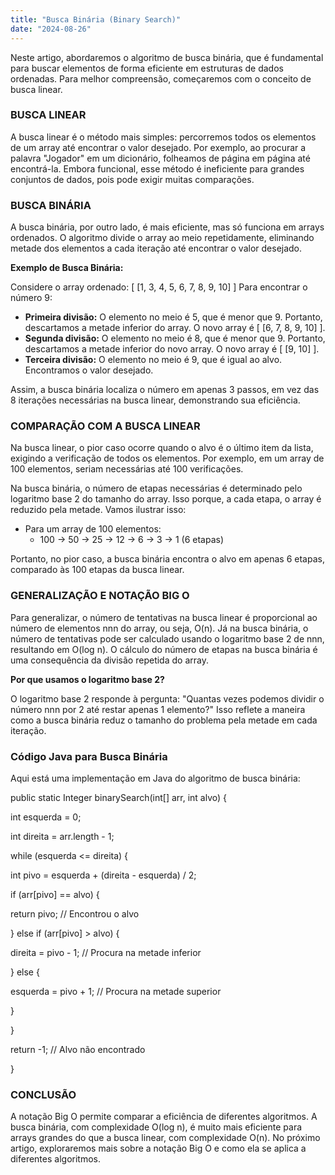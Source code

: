 ```yaml
---
title: "Busca Binária (Binary Search)"
date: "2024-08-26"
---
```


Neste artigo, abordaremos o algoritmo de busca binária, que é fundamental para buscar elementos de forma eficiente em estruturas de dados ordenadas. Para melhor compreensão, começaremos com o conceito de busca linear.

### BUSCA LINEAR

A busca linear é o método mais simples: percorremos todos os elementos de um array até encontrar o valor desejado. Por exemplo, ao procurar a palavra "Jogador" em um dicionário, folheamos de página em página até encontrá-la. Embora funcional, esse método é ineficiente para grandes conjuntos de dados, pois pode exigir muitas comparações.

### BUSCA BINÁRIA

A busca binária, por outro lado, é mais eficiente, mas só funciona em arrays ordenados. O algoritmo divide o array ao meio repetidamente, eliminando metade dos elementos a cada iteração até encontrar o valor desejado.

**Exemplo de Busca Binária:**

Considere o array ordenado: \[ [1, 3, 4, 5, 6, 7, 8, 9, 10] \] Para encontrar o número 9:

- **Primeira divisão:** O elemento no meio é 5, que é menor que 9. Portanto, descartamos a metade inferior do array. O novo array é \[ [6, 7, 8, 9, 10] \].
-  **Segunda divisão:** O elemento no meio é 8, que é menor que 9. Portanto, descartamos a metade inferior do novo array. O novo array é \[ [9, 10] \].
- **Terceira divisão:** O elemento no meio é 9, que é igual ao alvo. Encontramos o valor desejado.

Assim, a busca binária localiza o número em apenas 3 passos, em vez das 8 iterações necessárias na busca linear, demonstrando sua eficiência.

### COMPARAÇÃO COM A BUSCA LINEAR

Na busca linear, o pior caso ocorre quando o alvo é o último item da lista, exigindo a verificação de todos os elementos. Por exemplo, em um array de 100 elementos, seriam necessárias até 100 verificações.

Na busca binária, o número de etapas necessárias é determinado pelo logaritmo base 2 do tamanho do array. Isso porque, a cada etapa, o array é reduzido pela metade. Vamos ilustrar isso:

- Para um array de 100 elementos:
  - 100 -> 50 -> 25 -> 12 -> 6 -> 3 -> 1 (6 etapas)

Portanto, no pior caso, a busca binária encontra o alvo em apenas 6 etapas, comparado às 100 etapas da busca linear.

### GENERALIZAÇÃO E NOTAÇÃO BIG O

Para generalizar, o número de tentativas na busca linear é proporcional ao número de elementos nnn do array, ou seja, O(n). Já na busca binária, o número de tentativas pode ser calculado usando o logaritmo base 2 de nnn, resultando em O(log n). O cálculo do número de etapas na busca binária é uma consequência da divisão repetida do array.

**Por que usamos o logaritmo base 2?**

O logaritmo base 2 responde à pergunta: "Quantas vezes podemos dividir o número nnn por 2 até restar apenas 1 elemento?" Isso reflete a maneira como a busca binária reduz o tamanho do problema pela metade em cada iteração.

### Código Java para Busca Binária

Aqui está uma implementação em Java do algoritmo de busca binária:

public static Integer binarySearch(int\[\] arr, int alvo) {

int esquerda = 0;

int direita = arr.length - 1;

while (esquerda <= direita) {

int pivo = esquerda + (direita - esquerda) / 2;

if (arr\[pivo\] == alvo) {

return pivo; // Encontrou o alvo

} else if (arr\[pivo\] > alvo) {

direita = pivo - 1; // Procura na metade inferior

} else {

esquerda = pivo + 1; // Procura na metade superior

}

}

return -1; // Alvo não encontrado

}

### CONCLUSÃO

A notação Big O permite comparar a eficiência de diferentes algoritmos. A busca binária, com complexidade O(log n), é muito mais eficiente para arrays grandes do que a busca linear, com complexidade O(n). No próximo artigo, exploraremos mais sobre a notação Big O e como ela se aplica a diferentes algoritmos.
